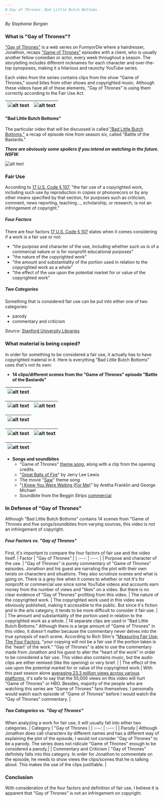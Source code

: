 ```yaml
---
# Gay of Thrones: Bad Little Butch Bottoms
---
```

_By Stephanie Bergan_

### What is "Gay of Thrones"?
["Gay of Thrones"](https://www.youtube.com/watch?v=Q8PD_GvWrT0&list=PL77kq7xMnzVMN-4l8bh2OUGUofydgxU-q) is a web series on FunnyorDie where a hairdresser, Jonathon, recaps ["Game of Thrones"](http://www.hbo.com/game-of-thrones) episodes with a client, who is usually another fellow comedian or actor, every week throughout a season. The storytelling includes different nicknames for each character and over-the-top synopsises, making it a hilarious and raunchy YouTube series.  

Each video from the series contains clips from the show "Game of Thrones," sound bites from other shows and copyrighted music. Although these videos have all of these elements, "Gay of Thrones" is using them correctly according to the Fair Use Act.

| ![alt text](https://i.ytimg.com/vi/MgebzaD2wOo/maxresdefault.jpg) | ![alt text](https://i.ytimg.com/vi/mTXQ8u_Jr2c/maxresdefault.jpg) |
| --- | ---|

#### "Bad Little Butch Bottoms"    
The particular video that will be discussed is called ["Bad Little Butch Bottoms,"](https://www.youtube.com/watch?v=C6l7FJqGEXM) a recap of episode nine from season six, called "Battle of the Bastards."

**_There are obviously some spoilers if you intend on watching in the future. NSFW._**

![alt text](https://i.ytimg.com/vi/C6l7FJqGEXM/maxresdefault.jpg)

### Fair Use

According to [17 U.S. Code § 107](https://www.law.cornell.edu/uscode/text/17/107), "the fair use of a copyrighted work, including such use by reproduction in copies or phonorecors or by any other means specified by that section, for purposes such as criticism, comment, news reporting, teaching..., scholarship, or research, is not an infringement of copyright."
##### Four Factors
There are four factors [17 U.S. Code § 107](https://www.law.cornell.edu/uscode/text/17/107) states when it comes considering if a work is a fair use or not:
* "the purpose and character of the use, including whether such us is of a commercial nature or is for nonprofit educational purposes"
* "the nature of the copyrighted work"
* "the amount and substantiality of the portion used in relation to the copyrighted work as a whole"
* "the effect of the use upon the potential market for or value of the copyrighted work"  

##### Two Categories
Something that is considered fair use can be put into either one of two categories:
* parody
* commentary and criticism

_Source_: [Stanford University Libraries](http://fairuse.stanford.edu/overview/fair-use/what-is-fair-use/)


### What material is being copied?

In order for something to be considered a fair use, it actually has to have copyrighted material in it. Here is everything "Bad Little Butch Bottoms" uses that's not its own:

* **14 clips/different scenes from the "Game of Thrones" episode "Battle of the Bastards"**  

| ![alt text](http://vignette2.wikia.nocookie.net/gameofthrones/images/d/d8/Game_of_Thrones_title_card.jpg/revision/latest?cb=20141113041117) |
| --- |

| ![alt text](https://filmgrimoire.files.wordpress.com/2016/06/phgytd730g2qbwe.jpg) | ![alt text](http://media.vanityfair.com/photos/57675d6b0904a5835f0daf56/master/w_790,c_limit/game-of-thrones-episode-9-2.jpg) |
| --- | --- |

| ![alt text](http://static.srcdn.com/wp-content/uploads/game-thrones-season-6-battle-bastards-jon.jpg) |
| --- |

| ![alt text](http://winteriscoming.net/wp-content/uploads/2016/06/20160602_ep609_Publicity_still_057.001602121-810x456.jpg) | ![alt text](http://cdn29.elitedaily.com/content/uploads/2016/06/21112727/rickon-stark-game-of-thrones-ramsay-bolton.jpg) |
| --- | --- |

| ![alt text](http://vignette1.wikia.nocookie.net/gameofthrones/images/d/df/Knights_of_the_Vale_S6E09_5.PNG/revision/latest?cb=20160826132900) |
| --- |

* **Songs and soundbites**  
  * "Game of Thrones" [theme song](https://www.youtube.com/watch?v=s7L2PVdrb_8), along with a clip from the opening credits.
  * "[Great Balls of Fire](https://www.youtube.com/watch?v=Jt0mg8Z09SY)" by Jerry Lee Lewis
  * The movie "[Saw](https://www.youtube.com/watch?v=vhSHXGM7kgE)" theme song
  * "[I Knew You Were Waiting (For Me)](https://www.youtube.com/watch?v=ooYtCvEdoNY)" by Aretha Franklin and George Michael
  * Soundbite from the Beggin Strips [commercial](https://www.youtube.com/watch?v=AHgGo5dNgeg)  


### In Defense of "Gay of Thrones" 

Although "Bad Little Butch Bottoms" contains 14 scenes from "Game of Thrones and five songs/soundbites from varying sources, this video is not an infringement of copyright.

##### Four Factors vs. "Gay of Thrones"
First, it's important to compare the four factors of fair use and the video itself.
| Factor | "Gay of Thrones" |
| :---: | :---: |
| Purpose and character of the use. | "Gay of Thrones" is purely commentary of "Game of Thrones" episodes. Jonathon and his guest are narrating the plot with their own twists on characters and situations. They also scrutinze scenes and what is going on. There is a grey line when it comes to whether or not it's for nonprofit or commercial use since some YouTube videos and accounts earn money from the number of views and "likes" on a video. But there is no clear evidence of "Gay of Thrones" profiting from this video.
| The nature of the copyrighted work. | The copyrighted work used in this video was obviously published, making it accessible to the public. But since it's fiction and in the arts category, it tends to be more difficult to consider it fair use.  |
| The amount and substantiality of the portion used in relation to the copyrighted work as a whole. | 14 separate clips are used in "Bad Little Butch Bottoms." Although there is a large amount of "Game of Thrones" in this video, it doesn't matter because the commentary never delves into the true synopsis of each scene. According to Rich Stim's "[Measuring Fair Use: The Four Factors](http://fairuse.stanford.edu/overview/fair-use/four-factors/), "your copying will not be a fair use if the portion taken is the 'heart' of the work." "Gay of Thrones" is able to use the commentary made from Jonathon and his guest to alter the "heart of the work" in order to be considered a fair use. This video also contains music, but the audio clips are either remixed (like the opening) or very brief. |
| The effect of the use upon the potential market for or value of the copyrighted work | With this past season alone [averaging 23.3 million views across various platforms](http://variety.com/2016/tv/ratings/game-of-thrones-ratings-season-6-finale-record-1201805035/), it's safe to say that the 55,000 views on this video will hurt "Game of Thrones" or HBO. Besides, majority of the people who are watching this series are "Game of Thrones" fans themselves. I personally would watch each episode of "Game of Thrones" before I would watch the "Gay of Thrones" commentary. |

##### Two Categories vs. "Gay of Thrones"
When analyzing a work for fair use, it will usually fall into either two categories.
| Category | "Gay of Thrones |
| :---: | :---: |
| Parody | Although Jonathon does call characters by different names and has a different way of explaining the plot of the episode, I would not consider "Gay of Thrones" to be a parody. The series does not ridicule "Game of Thrones" enough to be considered a parody.|
| Commentary and Criticism | "Gay of Thrones" definitely falls into this category. In order for Jonathon to commentate on the episode, he needs to show views the clips/scenes that he is talking about. This makes the use of the clips justifiable. |

### Conclusion
With consideration of the four factors and definition of fair use, I believe it is apparent that "Gay of Thrones" is not an infringement on copyright.
